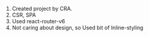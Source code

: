 1. Created project by CRA.
2. CSR, SPA
3. Used react-router-v6
4. Not caring about design, so Used bit of Inline-styling
